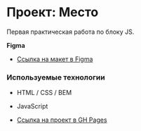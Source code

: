 # Проект: Место

Первая практическая работа по блоку JS.

**Figma**

* [Ссылка на макет в Figma](https://www.figma.com/file/2cn9N9jSkmxD84oJik7xL7/JavaScript.-Sprint-4?node-id=0%3A1)

### Используемые технологии
* HTML / CSS / BEM
* JavaScript


* [Ссылка на проект в GH Pages](https://zoyamars.github.io/mesto/)
